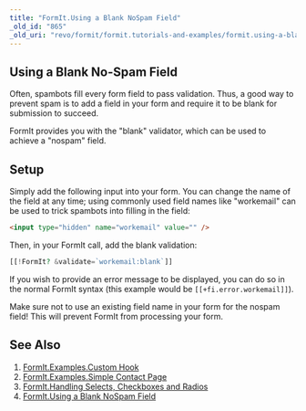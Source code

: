 ```yaml
---
title: "FormIt.Using a Blank NoSpam Field"
_old_id: "865"
_old_uri: "revo/formit/formit.tutorials-and-examples/formit.using-a-blank-nospam-field"
---
```


## Using a Blank No-Spam Field

Often, spambots fill every form field to pass validation. Thus, a good way to prevent spam is to add a field in your form and require it to be blank for submission to succeed.

FormIt provides you with the "blank" validator, which can be used to achieve a "nospam" field.

## Setup

Simply add the following input into your form. You can change the name of the field at any time; using commonly used field names like "workemail" can be used to trick spambots into filling in the field:

``` html
<input type="hidden" name="workemail" value="" />
```

Then, in your FormIt call, add the blank validation:

 ``` php
[[!FormIt? &validate=`workemail:blank`]]
```

If you wish to provide an error message to be displayed, you can do so in the normal FormIt syntax (this example would be `[[+fi.error.workemail]]`).

Make sure not to use an existing field name in your form for the nospam field! This will prevent FormIt from processing your form.

## See Also

1. [FormIt.Examples.Custom Hook](extras/formit/formit.tutorials-and-examples/examples.custom-hook)
2. [FormIt.Examples.Simple Contact Page](extras/formit/formit.tutorials-and-examples/examples.simple-contact-page)
3. [FormIt.Handling Selects, Checkboxes and Radios](extras/formit/formit.tutorials-and-examples/handling-selects,-checkboxes-and-radios)
4. [FormIt.Using a Blank NoSpam Field](extras/formit/formit.tutorials-and-examples/using-a-blank-nospam-field)
